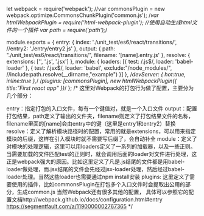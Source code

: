 let webpack = require('webpack');
//var commonsPlugin = new webpack.optimize.CommonsChunkPlugin('common.js');
/*var htmlWebpackPlugin = require('html-webpack-plugin'); //使用自动生成html文件的一个插件
var path = require('path');*/

module.exports = {
    entry: {
        index: './unit_test/es6/react/transitions/',
        //entry2: './entry/entry2.js'
    },
    output: {
        path: "./unit_test/es6/react/transitions/",
        filename: '[name].entry.js'
    },
    resolve: {
        extensions: ['', '.js', '.jsx']
    },
    module: {
        loaders: [{
            test: /\.js$/,
            loader: 'babel-loader'
        }, {
            test: /\.jsx$/,
            loader: 'babel',
            exclude:"/node_modules/",
            //include:path.resolve(__dirname,"example")
        }]
    },
    /*devServer: {
        hot:true,
        inline:true
    },*/
    /*plugins: [commonsPlugin],
    new htmlWebpackPlugin({
        title:"First react app"
    })*/
};
/*
这里对Webpack的打包行为做了配置，主要分为几个部分：

entry：指定打包的入口文件，每有一个键值对，就是一个入口文件
output：配置打包结果，path定义了输出的文件夹，filename则定义了打包结果文件的名称，filename里面的[name]会由entry中的键（这里是entry1和entry2）替换
resolve：定义了解析模块路径时的配置，常用的就是extensions，可以用来指定模块的后缀，这样在引入模块时就不需要写后缀了，会自动补全
module：定义了对模块的处理逻辑，这里可以用loaders定义了一系列的加载器，以及一些正则。当需要加载的文件匹配test的正则时，就会调用后面的loader对文件进行处理，这正是webpack强大的原因。比如这里定义了凡是.js结尾的文件都是用babel-loader做处理，而.jsx结尾的文件会先经过jsx-loader处理，然后经过babel-loader处理。当然这些loader也需要通过npm install安装
plugins: 这里定义了需要使用的插件，比如commonsPlugin在打包多个入口文件时会提取出公用的部分，生成common.js
当然Webpack还有很多其他的配置，
具体可以参照它的配置文档http://webpack.github.io/docs/configuration.html#entry
 https://segmentfault.com/a/1190000002767365
*/
